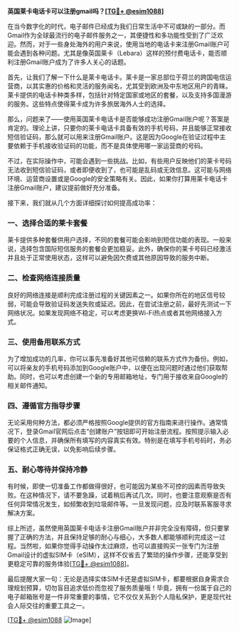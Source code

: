 **英国莱卡电话卡可以注册gmail吗？[[TG💪+ @esim1088](https://t.me/s/esim1088)]**

在当今数字化的时代，电子邮件已经成为我们日常生活中不可或缺的一部分。而Gmail作为全球最流行的电子邮件服务之一，其便捷性和多功能性受到了广泛欢迎。然而，对于一些身处海外的用户来说，使用当地的电话卡来注册Gmail账户可能会遇到各种问题。尤其是像英国莱卡（Lebara）这样的预付费电话卡，能否顺利注册Gmail账户成为了许多人关心的话题。

首先，让我们了解一下什么是莱卡电话卡。莱卡是一家总部位于荷兰的跨国电信运营商，以其实惠的价格和灵活的服务闻名，尤其受到欧洲及中东地区用户的青睐。莱卡提供的电话卡种类多样，包括针对特定国家或地区的套餐，以及支持多国漫游的服务。这些特点使得莱卡成为许多旅居海外人士的选择。

那么，问题来了——使用英国莱卡电话卡是否能够成功注册Gmail账户呢？答案是肯定的。理论上讲，只要你的莱卡电话卡具备有效的手机号码，并且能够正常接收短信验证码，那么就可以用来注册Gmail账户。这是因为Google在验证过程中主要依赖于手机接收验证码的功能，而不是具体使用哪一家运营商的号码。

不过，在实际操作中，可能会遇到一些挑战。比如，有些用户反映他们的莱卡号码无法收到短信验证码，或者即便收到了，也可能是乱码或无效信息。这可能与网络环境、运营商设置或是Google的安全策略有关。因此，如果你打算用莱卡电话卡注册Gmail账户，建议提前做好充分准备。

接下来，我们就从几个方面详细探讨如何提高成功率：

### 一、选择合适的莱卡套餐

莱卡提供多种套餐供用户选择，不同的套餐可能会影响到短信功能的表现。一般来说，选择包含国际短信服务的套餐会更加稳妥。此外，确保你的莱卡号码已经激活并且处于正常使用状态，这样可以避免因欠费或其他原因导致的服务中断。

### 二、检查网络连接质量

良好的网络连接是顺利完成注册过程的关键因素之一。如果你所在的地区信号较弱，可能会导致验证码发送失败或延迟。因此，在尝试注册之前，最好先测试一下网络状况。如果发现网络不稳定，可以考虑更换Wi-Fi热点或者其他网络接入方式。

### 三、使用备用联系方式

为了增加成功的几率，你可以事先准备好其他可信赖的联系方式作为备份。例如，可以将亲友的手机号码添加到Google账户中，以便在出现问题时通过他们获取帮助。同时，也可以考虑创建一个新的专用邮箱地址，专门用于接收来自Google的相关邮件通知。

### 四、遵循官方指导步骤

无论采用何种方法，都必须严格按照Google提供的官方指南来进行操作。通常情况下，登录Gmail官网后点击“创建账户”按钮即可开始注册流程。按照提示输入必要的个人信息，并确保所有填写的内容真实有效。特别是在填写手机号码时，务必保证格式正确无误，以免影响后续步骤。

### 五、耐心等待并保持冷静

有时候，即使一切准备工作都做得很好，也可能因为某些不可控的因素而导致失败。在这种情况下，请不要急躁，试着稍后再试几次。同时，也要注意观察是否有任何异常情况发生，如频繁收到垃圾邮件等。一旦发现问题，应及时联系客服寻求解决方案。

综上所述，虽然使用英国莱卡电话卡注册Gmail账户并非完全没有障碍，但只要掌握了正确的方法，并且保持足够的耐心与细心，大多数人都能够顺利完成这一过程。当然啦，如果你觉得手动操作太过麻烦，也可以直接购买一张专门为注册Gmail设计的虚拟SIM卡（eSIM），这样不仅省去了繁琐的操作步骤，还能享受到更稳定可靠的服务体验[[TG💪+ @esim1088](https://t.me/s/esim1088)]。

最后提醒大家一句：无论是选择实体SIM卡还是虚拟SIM卡，都要根据自身需求合理规划预算，切勿盲目追求低价而忽视了服务质量哦！毕竟，拥有一份属于自己的电子邮箱账号是一件非常重要的事情，它不仅仅关系到个人隐私保护，更是现代社会人际交往的重要工具之一。

[[TG💪+ @esim1088](https://t.me/s/esim1088) ![Image](https://i.postimg.cc/4NQfJmqS/Snipaste-2025-05-13-00-14-12.png)]